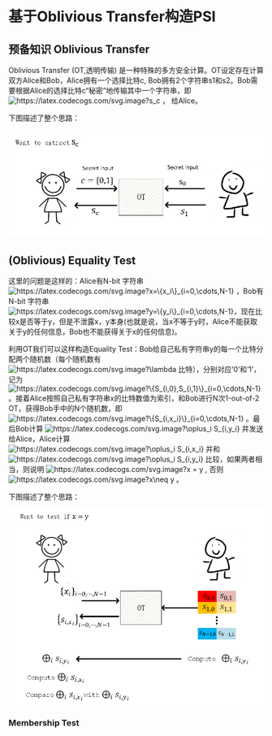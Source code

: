 # 基于Oblivious Transfer构造PSI

## 预备知识 Oblivious Transfer
Oblivious Transfer (OT,透明传输) 是一种特殊的多方安全计算。OT设定存在计算双方Alice和Bob，Alice拥有一个选择比特c, Bob拥有2个字符串s1和s2。Bob需要根据Alice的选择比特c“秘密”地传输其中一个字符串，即<img src="https://latex.codecogs.com/svg.image?s_c" title="https://latex.codecogs.com/svg.image?s_c" /> ， 给Alice。

下图描述了整个思路：
   <p align="center">
  <img src="fig/OT.png" alt="animated" />
   </p>
   
## (Oblivious) Equality Test
这里的问题是这样的：Alice有N-bit 字符串 <img src="https://latex.codecogs.com/svg.image?x=\{x_i\}_{i=0,\cdots,N-1}" title="https://latex.codecogs.com/svg.image?x=\{x_i\}_{i=0,\cdots,N-1}" /> ，Bob有N-bit 字符串 <img src="https://latex.codecogs.com/svg.image?y=\{y_i\}_{i=0,\cdots,N-1}" title="https://latex.codecogs.com/svg.image?y=\{y_i\}_{i=0,\cdots,N-1}" />，现在比较x是否等于y，但是不泄露x，y本身(也就是说，当x不等于y时，Alice不能获取关于y的任何信息，Bob也不能获得关于x的任何信息)。

利用OT我们可以这样构造Equality Test：Bob给自己私有字符串y的每一个比特分配两个随机数（每个随机数有 <img src="https://latex.codecogs.com/svg.image?\lambda" title="https://latex.codecogs.com/svg.image?\lambda" /> 比特），分别对应‘0’和‘1’，记为 <img src="https://latex.codecogs.com/svg.image?\{S_{i,0},S_{i,1}\}_{i=0,\cdots,N-1}" title="https://latex.codecogs.com/svg.image?\{S_{i,0},S_{i,1}\}_{i=0,\cdots,N-1}" /> 。接着Alice按照自己私有字符串x的比特数值为索引，和Bob进行N次1-out-of-2 OT，获得Bob手中的N个随机数，即 <img src="https://latex.codecogs.com/svg.image?\{S_{i,x_i}\}_{i=0,\cdots,N-1}" title="https://latex.codecogs.com/svg.image?\{S_{i,x_i}\}_{i=0,\cdots,N-1}" /> 。最后Bob计算 <img src="https://latex.codecogs.com/svg.image?\oplus_i&space;S_{i,y_i}&space;" title="https://latex.codecogs.com/svg.image?\oplus_i S_{i,y_i} " /> 并发送给Alice，Alice计算 <img src="https://latex.codecogs.com/svg.image?\oplus_i&space;S_{i,x_i}&space;" title="https://latex.codecogs.com/svg.image?\oplus_i S_{i,x_i} " /> 并和 <img src="https://latex.codecogs.com/svg.image?\oplus_i&space;S_{i,y_i}&space;" title="https://latex.codecogs.com/svg.image?\oplus_i S_{i,y_i} " /> 比较，如果两者相当，则说明 <img src="https://latex.codecogs.com/svg.image?x&space;=&space;y" title="https://latex.codecogs.com/svg.image?x = y" /> , 否则 <img src="https://latex.codecogs.com/svg.image?x\neq&space;y" title="https://latex.codecogs.com/svg.image?x\neq y" /> 。

下图描述了整个思路：
   <p align="center">
  <img src="fig/EqualityTest.png" alt="animated" />
   </p>
   
### Membership Test
